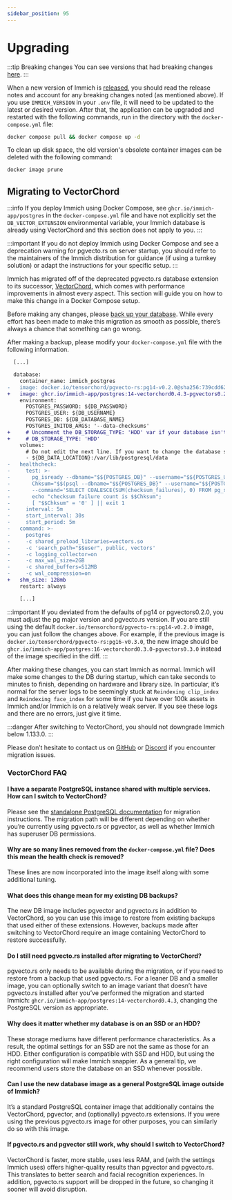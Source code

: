 ```yaml
---
sidebar_position: 95
---
```


# Upgrading

:::tip Breaking changes
You can see versions that had breaking changes [here][breaking].
:::

When a new version of Immich is [released][releases], you should read the release notes and account for any breaking changes noted (as mentioned above).
If you use `IMMICH_VERSION` in your `.env` file, it will need to be updated to the latest or desired version.
After that, the application can be upgraded and restarted with the following commands, run in the directory with the `docker-compose.yml` file:

```bash title="Upgrade and restart Immich"
docker compose pull && docker compose up -d
```

To clean up disk space, the old version's obsolete container images can be deleted with the following command:

```bash title="Clean up unused Docker images"
docker image prune
```

[watchtower]: https://containrrr.dev/watchtower/
[breaking]: https://github.com/immich-app/immich/discussions?discussions_q=label%3Achangelog%3Abreaking-change+sort%3Adate_created
[releases]: https://github.com/immich-app/immich/releases

## Migrating to VectorChord

:::info
If you deploy Immich using Docker Compose, see `ghcr.io/immich-app/postgres` in the `docker-compose.yml` file and have not explicitly set the `DB_VECTOR_EXTENSION` environmental variable, your Immich database is already using VectorChord and this section does not apply to you.
:::

:::important
If you do not deploy Immich using Docker Compose and see a deprecation warning for pgvecto.rs on server startup, you should refer to the maintainers of the Immich distribution for guidance (if using a turnkey solution) or adapt the instructions for your specific setup.
:::

Immich has migrated off of the deprecated pgvecto.rs database extension to its successor, [VectorChord](https://github.com/tensorchord/VectorChord), which comes with performance improvements in almost every aspect. This section will guide you on how to make this change in a Docker Compose setup.

Before making any changes, please [back up your database](/administration/backup-and-restore). While every effort has been made to make this migration as smooth as possible, there’s always a chance that something can go wrong.

After making a backup, please modify your `docker-compose.yml` file with the following information.

```diff
  [...]

  database:
    container_name: immich_postgres
-   image: docker.io/tensorchord/pgvecto-rs:pg14-v0.2.0@sha256:739cdd626151ff1f796dc95a6591b55a714f341c737e27f045019ceabf8e8c52
+   image: ghcr.io/immich-app/postgres:14-vectorchord0.4.3-pgvectors0.2.0
    environment:
      POSTGRES_PASSWORD: ${DB_PASSWORD}
      POSTGRES_USER: ${DB_USERNAME}
      POSTGRES_DB: ${DB_DATABASE_NAME}
      POSTGRES_INITDB_ARGS: '--data-checksums'
+     # Uncomment the DB_STORAGE_TYPE: 'HDD' var if your database isn't stored on SSDs
+     # DB_STORAGE_TYPE: 'HDD'
    volumes:
      # Do not edit the next line. If you want to change the database storage location on your system, edit the value of DB_DATA_LOCATION in the .env file
      - ${DB_DATA_LOCATION}:/var/lib/postgresql/data
-   healthcheck:
-     test: >-
-       pg_isready --dbname="$${POSTGRES_DB}" --username="$${POSTGRES_USER}" || exit 1;
-       Chksum="$$(psql --dbname="$${POSTGRES_DB}" --username="$${POSTGRES_USER}" --tuples-only --no-align
-       --command='SELECT COALESCE(SUM(checksum_failures), 0) FROM pg_stat_database')";
-       echo "checksum failure count is $$Chksum";
-       [ "$$Chksum" = '0' ] || exit 1
-     interval: 5m
-     start_interval: 30s
-     start_period: 5m
-   command: >-
-     postgres
-     -c shared_preload_libraries=vectors.so
-     -c 'search_path="$$user", public, vectors'
-     -c logging_collector=on
-     -c max_wal_size=2GB
-     -c shared_buffers=512MB
-     -c wal_compression=on
+   shm_size: 128mb
    restart: always

    [...]
```

:::important
If you deviated from the defaults of pg14 or pgvectors0.2.0, you must adjust the pg major version and pgvecto.rs version. If you are still using the default `docker.io/tensorchord/pgvecto-rs:pg14-v0.2.0` image, you can just follow the changes above. For example, if the previous image is `docker.io/tensorchord/pgvecto-rs:pg16-v0.3.0`, the new image should be `ghcr.io/immich-app/postgres:16-vectorchord0.3.0-pgvectors0.3.0` instead of the image specified in the diff.
:::

After making these changes, you can start Immich as normal. Immich will make some changes to the DB during startup, which can take seconds to minutes to finish, depending on hardware and library size. In particular, it’s normal for the server logs to be seemingly stuck at `Reindexing clip_index` and `Reindexing face_index` for some time if you have over 100k assets in Immich and/or Immich is on a relatively weak server. If you see these logs and there are no errors, just give it time.

:::danger
After switching to VectorChord, you should not downgrade Immich below 1.133.0.
:::

Please don’t hesitate to contact us on [GitHub](https://github.com/immich-app/immich/discussions) or [Discord](https://discord.immich.app/) if you encounter migration issues.

### VectorChord FAQ

#### I have a separate PostgreSQL instance shared with multiple services. How can I switch to VectorChord?

Please see the [standalone PostgreSQL documentation](/administration/postgres-standalone#migrating-to-vectorchord) for migration instructions. The migration path will be different depending on whether you’re currently using pgvecto.rs or pgvector, as well as whether Immich has superuser DB permissions.

#### Why are so many lines removed from the `docker-compose.yml` file? Does this mean the health check is removed?

These lines are now incorporated into the image itself along with some additional tuning.

#### What does this change mean for my existing DB backups?

The new DB image includes pgvector and pgvecto.rs in addition to VectorChord, so you can use this image to restore from existing backups that used either of these extensions. However, backups made after switching to VectorChord require an image containing VectorChord to restore successfully.

#### Do I still need pgvecto.rs installed after migrating to VectorChord?

pgvecto.rs only needs to be available during the migration, or if you need to restore from a backup that used pgvecto.rs. For a leaner DB and a smaller image, you can optionally switch to an image variant that doesn’t have pgvecto.rs installed after you’ve performed the migration and started Immich: `ghcr.io/immich-app/postgres:14-vectorchord0.4.3`, changing the PostgreSQL version as appropriate.

#### Why does it matter whether my database is on an SSD or an HDD?

These storage mediums have different performance characteristics. As a result, the optimal settings for an SSD are not the same as those for an HDD. Either configuration is compatible with SSD and HDD, but using the right configuration will make Immich snappier. As a general tip, we recommend users store the database on an SSD whenever possible.

#### Can I use the new database image as a general PostgreSQL image outside of Immich?

It’s a standard PostgreSQL container image that additionally contains the VectorChord, pgvector, and (optionally) pgvecto.rs extensions. If you were using the previous pgvecto.rs image for other purposes, you can similarly do so with this image.

#### If pgvecto.rs and pgvector still work, why should I switch to VectorChord?

VectorChord is faster, more stable, uses less RAM, and (with the settings Immich uses) offers higher-quality results than pgvector and pgvecto.rs. This translates to better search and facial recognition experiences. In addition, pgvecto.rs support will be dropped in the future, so changing it sooner will avoid disruption.
